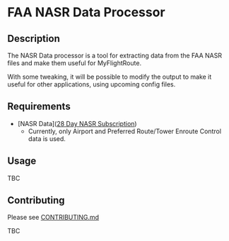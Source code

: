 # FAA NASR Data Processor

## Description

The NASR Data processor is a tool for extracting data from the FAA NASR files and make them useful for MyFlightRoute.

With some tweaking, it will be possible to modify the output to make it useful for other applications, using upcoming config files.

## Requirements

- [NASR Data]([28 Day NASR Subscription](https://www.faa.gov/air_traffic/flight_info/aeronav/Aero_Data/NASR_Subscription/))
  - Currently, only Airport and Preferred Route/Tower Enroute Control data is used.

## Usage

TBC

## Contributing
Please see [CONTRIBUTING.md](CONTRIBUTING)

TBC
